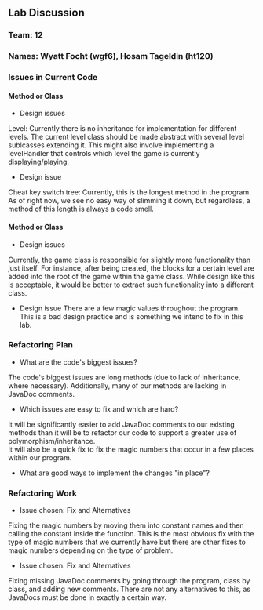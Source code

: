 ## Lab Discussion
### Team: 12
### Names: Wyatt Focht (wgf6), Hosam Tageldin (ht120)


### Issues in Current Code

#### Method or Class
 * Design issues
 
Level: Currently there is no inheritance for implementation for different levels.  The current level class should be made abstract with several level sublcasses extending it.  This might also involve implementing a levelHandler that controls which level the game is currently displaying/playing.
 * Design issue

Cheat key switch tree: Currently, this is the longest method in the program.  As of right now, we see no easy way of slimming it down, but regardless, a method of this length is always a code smell.
#### Method or Class
 * Design issues

Currently, the game class is responsible for slightly more functionality than just itself.  For instance, after being created, the blocks for a certain level are added into the root of the game within the game class.  While design like this is acceptable, it would be better to extract such functionality into a different class.

 * Design issue
There are a few magic values throughout the program. This is a bad design practice and is something we intend to fix in this lab.

### Refactoring Plan

 * What are the code's biggest issues?

The code's biggest issues are long methods (due to lack of inheritance, where necessary).  Additionally, many of our methods are lacking in JavaDoc comments.
 * Which issues are easy to fix and which are hard?

It will be significantly easier to add JavaDoc comments to our existing methods than it will be to refactor our code to support a greater use of polymorphism/inheritance.   
It will also be a quick fix to fix the magic numbers that occur in a few places within our program.
 * What are good ways to implement the changes "in place"?


### Refactoring Work

 * Issue chosen: Fix and Alternatives
 
Fixing the magic numbers by moving them into constant names and then calling the constant inside the function. This is the most obvious fix with the type of
magic numbers that we currently have but there are other fixes to magic numbers depending on the type of problem.

 * Issue chosen: Fix and Alternatives
 
 Fixing missing JavaDoc comments by going through the program, class by class, and adding new comments.  There are not any alternatives to this, as JavaDocs must be done in exactly a certain way.